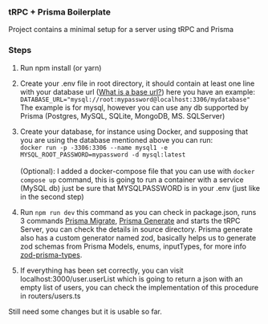 ### tRPC + Prisma Boilerplate

Project contains a minimal setup for a server using tRPC and Prisma

### Steps

1. Run npm install (or yarn)
2. Create your .env file in root directory, it should contain at least one line
   with your database url ([What is a base url?](https://www.prisma.io/docs/reference/database-reference/connection-urls)) here you have an example:
   <br>
   `DATABASE_URL="mysql://root:mypassword@localhost:3306/mydatabase"`
   <br>
   The example is for mysql, however you can use any db supported by Prisma (Postgres, MySQL, SQLite, MongoDB, MS. SQLServer)
3. Create your database, for instance using Docker, and supposing that you are using the database mentioned above you can run: 
    <br>
   `docker run -p -3306:3306 --name mysql1 -e MYSQL_ROOT_PASSWORD=mypassword -d mysql:latest`
   <br>
   <br>
   (Optional): I added a docker-compose file that you can use with `docker compose up` command, this is going to run a container with a service (MySQL db) just be sure that MYSQLPASSWORD is in your .env (just like in the second step)
   <br>
4. Run ``npm run dev`` this command as you can check in package.json, runs 3 commands [Prisma Migrate](https://www.prisma.io/docs/concepts/components/prisma-migrate), [Prisma Generate](https://www.prisma.io/docs/concepts/components/prisma-client/working-with-prismaclient/generating-prisma-client) and starts the tRPC Server, you can check the details in source directory. 
Prisma generate also has a custom generator named zod, basically helps us to generate zod schemas from Prisma Models, enums, inputTypes, for more info [zod-prisma-types](https://github.com/chrishoermann/zod-prisma-types).

5. If everything has been set correctly, you can visit localhost:3000/user.userList which is going to return a json with an empty list of users, you can check the implementation of this procedure in routers/users.ts


Still need some changes but it is usable so far.

